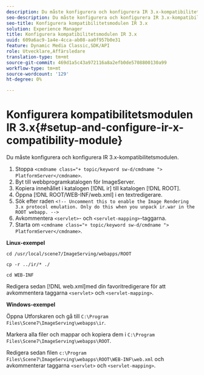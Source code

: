 ```yaml
---
description: Du måste konfigurera och konfigurera IR 3.x-kompatibilitetsmodulen.
seo-description: Du måste konfigurera och konfigurera IR 3.x-kompatibilitetsmodulen.
seo-title: Konfigurera kompatibilitetsmodulen IR 3.x
solution: Experience Manager
title: Konfigurera kompatibilitetsmodulen IR 3.x
uuid: 609a6ac9-1a4e-4cca-ab08-aa0f957b0e31
feature: Dynamic Media Classic,SDK/API
role: Utvecklare,Affärsledare
translation-type: tm+mt
source-git-commit: 469d1a5c43a972116a8a2efb0de5708800130a99
workflow-type: tm+mt
source-wordcount: '129'
ht-degree: 0%

---
```



# Konfigurera kompatibilitetsmodulen IR 3.x{#setup-and-configure-ir-x-compatibility-module}

Du måste konfigurera och konfigurera IR 3.x-kompatibilitetsmodulen.

1. Stoppa `<cmdname class="+ topic/keyword sw-d/cmdname ">  PlatformServer</cmdname>`.
1. Byt till webbprogramkatalogen för ImageServer.
1. Kopiera innehållet i katalogen [!DNL ir] till katalogen [!DNL ROOT].
1. Öppna [!DNL ROOT/WEB-INF/web.xml] i en textredigerare.
1. Sök efter raden `<!-- Uncomment this to enable the Image Rendering 3.x protocol emulation. Only do this when you unpack ir.war in the ROOT webapp. -->`
1. Avkommentera `<servlet>`- och `<servlet-mapping>`-taggarna.
1. Starta om `<cmdname class="+ topic/keyword sw-d/cmdname ">  PlatformServer</cmdname>`.

**Linux-exempel**

`cd /usr/local/scene7/ImageServing/webapps/ROOT`

`cp -r ../ir/* ./`

`cd WEB-INF`

Redigera sedan [!DNL web.xml]med din favoritredigerare för att avkommentera taggarna `<servlet>` och `<servlet-mapping>`.

**Windows-exempel**

Öppna Utforskaren och gå till `C:\Program Files\Scene7\ImageServing\webapps\ir`.

Markera alla filer och mappar och kopiera dem i `C:\Program Files\Scene7\ImageServing\webapps\ROOT`.

Redigera sedan filen `c:\Program Files\Scene7\ImageServing\webapps\ROOT\WEB-INF\web.xml` och avkommenterar taggarna `<servlet>` och `<servlet-mapping>`.
